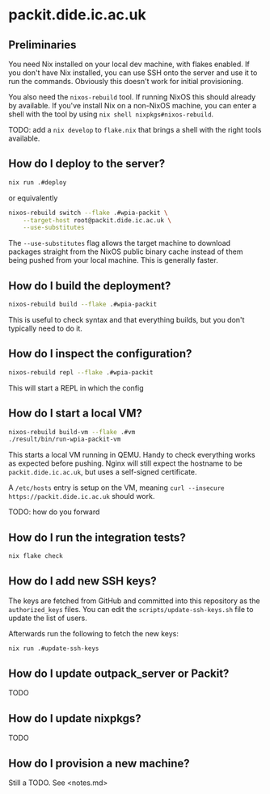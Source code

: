 # packit.dide.ic.ac.uk

## Preliminaries

You need Nix installed on your local dev machine, with flakes enabled. If you
don't have Nix installed, you can use SSH onto the server and use it to run the
commands. Obviously this doesn't work for initial provisioning.

You also need the `nixos-rebuild` tool. If running NixOS this should already by
available.  If you've install Nix on a non-NixOS machine, you can enter a shell
with the tool by using `nix shell nixpkgs#nixos-rebuild`.

TODO: add a `nix develop` to `flake.nix` that brings a shell with the right
tools available.

## How do I deploy to the server?

```sh
nix run .#deploy
```

or equivalently

```sh
nixos-rebuild switch --flake .#wpia-packit \
    --target-host root@packit.dide.ic.ac.uk \
    --use-substitutes
```

The `--use-substitutes` flag allows the target machine to download packages
straight from the NixOS public binary cache instead of them being pushed from
your local machine. This is generally faster.

## How do I build the deployment?

```sh
nixos-rebuild build --flake .#wpia-packit
```

This is useful to check syntax and that everything builds, but you don't
typically need to do it.

## How do I inspect the configuration? 

```sh
nixos-rebuild repl --flake .#wpia-packit
```

This will start a REPL in which the config

## How do I start a local VM?

```sh
nixos-rebuild build-vm --flake .#vm
./result/bin/run-wpia-packit-vm
```

This starts a local VM running in QEMU. Handy to check everything works as
expected before pushing. Nginx will still expect the hostname to be
`packit.dide.ic.ac.uk`, but uses a self-signed certificate.

A `/etc/hosts` entry is setup on the VM, meaning
`curl --insecure https://packit.dide.ic.ac.uk` should work.

TODO: how do you forward

## How do I run the integration tests?

```sh
nix flake check
```

## How do I add new SSH keys?

The keys are fetched from GitHub and committed into this repository as the `authorized_keys` files.
You can edit the `scripts/update-ssh-keys.sh` file to update the list of users.

Afterwards run the following to fetch the new keys:
```sh
nix run .#update-ssh-keys
```

## How do I update outpack_server or Packit?

TODO

## How do I update nixpkgs?

TODO

## How do I provision a new machine?

Still a TODO. See <notes.md>
